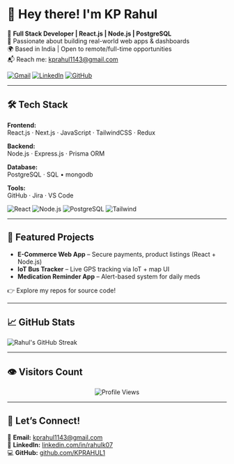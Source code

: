 # 👋 Hey there! I'm KP Rahul

🎯 **Full Stack Developer | React.js | Node.js | PostgreSQL**  
🚀 Passionate about building real-world web apps & dashboards  
🌍 Based in India | Open to remote/full-time opportunities  
📬 Reach me: [kprahul1143@gmail.com](mailto:kprahul1143@gmail.com)

[![Gmail](https://img.shields.io/badge/Gmail-kprahul1143@gmail.com-red?style=flat&logo=gmail)](mailto:kprahul1143@gmail.com)
[![LinkedIn](https://img.shields.io/badge/LinkedIn-rahulk07-blue?logo=linkedin&style=flat)](https://linkedin.com/in/rahulk07)
[![GitHub](https://img.shields.io/badge/GitHub-KPRAHUL1-black?logo=github&style=flat)](https://github.com/KPRAHUL1)

---

## 🛠 Tech Stack

**Frontend:**  
React.js · Next.js · JavaScript · TailwindCSS · Redux

**Backend:**  
Node.js · Express.js · Prisma ORM

**Database:**  
PostgreSQL · SQL • mongodb 

**Tools:**  
GitHub · Jira · VS Code

![React](https://img.shields.io/badge/-React-61DAFB?logo=react&logoColor=white&style=flat)
![Node.js](https://img.shields.io/badge/-Node.js-339933?logo=node.js&logoColor=white&style=flat)
![PostgreSQL](https://img.shields.io/badge/-PostgreSQL-336791?logo=postgresql&logoColor=white&style=flat)
![Tailwind](https://img.shields.io/badge/-TailwindCSS-38B2AC?logo=tailwind-css&logoColor=white&style=flat)

---

## 🚀 Featured Projects

- **E-Commerce Web App** – Secure payments, product listings (React + Node.js)
- **IoT Bus Tracker** – Live GPS tracking via IoT + map UI
- **Medication Reminder App** – Alert-based system for daily meds

👉 Explore my repos for source code!

---

## 📈 GitHub Stats

<p >
  <img src="https://streak-stats.demolab.com?user=KPRAHUL1&theme=radical" alt="Rahul's GitHub Streak" />
</p>

---

## 👁️ Visitors Count

<p align="center">
  <img src="https://komarev.com/ghpvc/?username=KPRAHUL1&color=green" alt="Profile Views" />
</p>

---

## 🤝 Let’s Connect!

📧 **Email:** kprahul1143@gmail.com  
🔗 **LinkedIn:** [linkedin.com/in/rahulk07](https://linkedin.com/in/rahulk07)  
💻 **GitHub:** [github.com/KPRAHUL1](https://github.com/KPRAHUL1)
